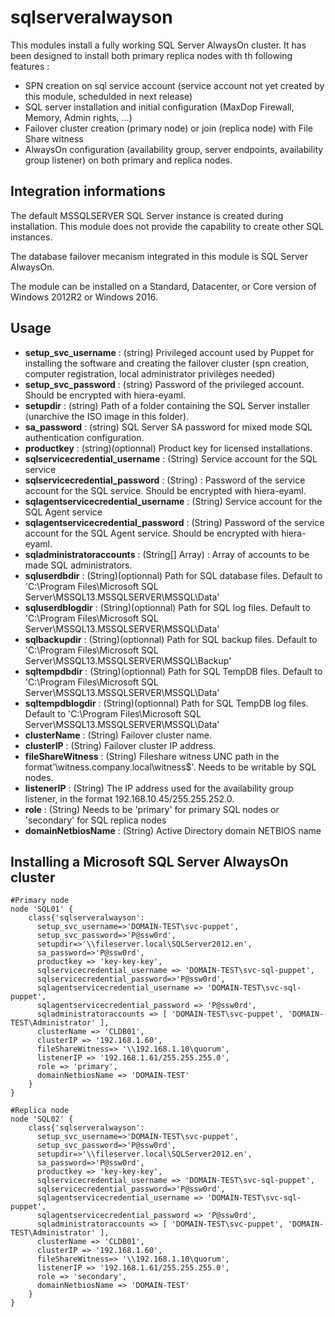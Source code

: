 # sqlserveralwayson #

This modules install a fully working SQL Server AlwaysOn cluster. It has been designed to install both primary replica nodes with th following features :
- SPN creation on sql service account (service account not yet created by this module, schedulded in next release)
- SQL server installation and initial configuration (MaxDop Firewall, Memory, Admin rights, ...)
- Failover cluster creation (primary node) or join (replica node) with File Share witness
- AlwaysOn configuration (availability group, server endpoints, availability group listener) on both primary and replica nodes.


## Integration informations
The default MSSQLSERVER SQL Server instance is created during installation. This module does not provide the capability to create other SQL instances.

The database failover mecanism integrated in this module is SQL Server AlwaysOn.

The module can be installed on a Standard, Datacenter, or Core version of Windows 2012R2 or Windows 2016.

## Usage
- **setup_svc_username** : (string) Privileged account used by Puppet for installing the software and creating the failover cluster (spn creation, computer registration, local administrator privilèges needed) 
- **setup_svc_password** : (string) Password of the privileged account. Should be encrypted with hiera-eyaml.
- **setupdir** : (string) Path of a folder containing the SQL Server installer (unarchive the ISO image in this folder).
- **sa_password** : (string) SQL Server SA password for mixed mode SQL authentication configuration.
- **productkey** : (string)(optionnal) Product key for licensed installations.
- **sqlservicecredential_username** : (String) Service account for the SQL service
- **sqlservicecredential_password** : (String) :  Password of the service account for the SQL service. Should be encrypted with hiera-eyaml.
- **sqlagentservicecredential_username** : (String) Service account for the SQL Agent service
- **sqlagentservicecredential_password** : (String) Password of the service account for the SQL Agent service. Should be encrypted with hiera-eyaml.
- **sqladministratoraccounts** : (String[] Array) : Array of accounts to be made SQL administrators. 
- **sqluserdbdir** : (String)(optionnal) Path for SQL database files. Default to 'C:\Program Files\Microsoft SQL Server\MSSQL13.MSSQLSERVER\MSSQL\Data'
- **sqluserdblogdir** : (String)(optionnal) Path for SQL log files. Default to 'C:\Program Files\Microsoft SQL Server\MSSQL13.MSSQLSERVER\MSSQL\Data'
- **sqlbackupdir** : (String)(optionnal) Path for SQL backup files. Default to 'C:\Program Files\Microsoft SQL Server\MSSQL13.MSSQLSERVER\MSSQL\Backup'
- **sqltempdbdir** : (String)(optionnal) Path for SQL TempDB files. Default to 'C:\Program Files\Microsoft SQL Server\MSSQL13.MSSQLSERVER\MSSQL\Data'
- **sqltempdblogdir** : (String)(optionnal) Path for SQL TempDB log files. Default to 'C:\Program Files\Microsoft SQL Server\MSSQL13.MSSQLSERVER\MSSQL\Data'
- **clusterName** : (String) Failover cluster name.
- **clusterIP** : (String) Failover cluster IP address.
- **fileShareWitness** : (String) Fileshare witness UNC path in the format'\\witness.company.local\witness$'. Needs to be writable by SQL nodes. 
- **listenerIP** : (String) The IP address used for the availability group listener, in the format 192.168.10.45/255.255.252.0.
- **role** : (String) Needs to be 'primary' for primary SQL nodes or 'secondary' for SQL replica nodes
- **domainNetbiosName** : (String) Active Directory domain NETBIOS name


## Installing a Microsoft SQL Server AlwaysOn cluster
~~~puppet
#Primary node
node 'SQL01' {
	class{'sqlserveralwayson':
	  setup_svc_username=>'DOMAIN-TEST\svc-puppet',
	  setup_svc_password=>'P@ssw0rd',
	  setupdir=>'\\fileserver.local\SQLServer2012.en',
	  sa_password=>'P@ssw0rd',
	  productkey => 'key-key-key',
	  sqlservicecredential_username => 'DOMAIN-TEST\svc-sql-puppet',
	  sqlservicecredential_password=>'P@ssw0rd',
	  sqlagentservicecredential_username => 'DOMAIN-TEST\svc-sql-puppet',
	  sqlagentservicecredential_password => 'P@ssw0rd',
	  sqladministratoraccounts => [ 'DOMAIN-TEST\svc-puppet', 'DOMAIN-TEST\Administrator' ],
	  clusterName => 'CLDB01',
	  clusterIP => '192.168.1.60',
	  fileShareWitness=> '\\192.168.1.10\quorum',
	  listenerIP => '192.168.1.61/255.255.255.0',
	  role => 'primary',
	  domainNetbiosName => 'DOMAIN-TEST' 
	}
}

#Replica node
node 'SQL02' {
	class{'sqlserveralwayson':
	  setup_svc_username=>'DOMAIN-TEST\svc-puppet',
	  setup_svc_password=>'P@ssw0rd',
	  setupdir=>'\\fileserver.local\SQLServer2012.en',
	  sa_password=>'P@ssw0rd',
	  productkey => 'key-key-key',
	  sqlservicecredential_username => 'DOMAIN-TEST\svc-sql-puppet',
	  sqlservicecredential_password=>'P@ssw0rd',
	  sqlagentservicecredential_username => 'DOMAIN-TEST\svc-sql-puppet',
	  sqlagentservicecredential_password => 'P@ssw0rd',
	  sqladministratoraccounts => [ 'DOMAIN-TEST\svc-puppet', 'DOMAIN-TEST\Administrator' ],
	  clusterName => 'CLDB01',
	  clusterIP => '192.168.1.60',
	  fileShareWitness=> '\\192.168.1.10\quorum',
	  listenerIP => '192.168.1.61/255.255.255.0',
	  role => 'secondary',
	  domainNetbiosName => 'DOMAIN-TEST' 
	}
}

~~~



